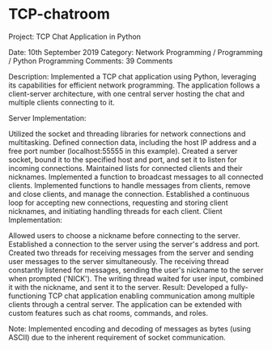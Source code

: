 # TCP-chatroom
Project: TCP Chat Application in Python

Date: 10th September 2019
Category: Network Programming / Programming / Python Programming
Comments: 39 Comments

Description:
Implemented a TCP chat application using Python, leveraging its capabilities for efficient network programming. The application follows a client-server architecture, with one central server hosting the chat and multiple clients connecting to it.

Server Implementation:

Utilized the socket and threading libraries for network connections and multitasking.
Defined connection data, including the host IP address and a free port number (localhost:55555 in this example).
Created a server socket, bound it to the specified host and port, and set it to listen for incoming connections.
Maintained lists for connected clients and their nicknames.
Implemented a function to broadcast messages to all connected clients.
Implemented functions to handle messages from clients, remove and close clients, and manage the connection.
Established a continuous loop for accepting new connections, requesting and storing client nicknames, and initiating handling threads for each client.
Client Implementation:

Allowed users to choose a nickname before connecting to the server.
Established a connection to the server using the server's address and port.
Created two threads for receiving messages from the server and sending user messages to the server simultaneously.
The receiving thread constantly listened for messages, sending the user's nickname to the server when prompted ('NICK').
The writing thread waited for user input, combined it with the nickname, and sent it to the server.
Result:
Developed a fully-functioning TCP chat application enabling communication among multiple clients through a central server. The application can be extended with custom features such as chat rooms, commands, and roles.

Note:
Implemented encoding and decoding of messages as bytes (using ASCII) due to the inherent requirement of socket communication.
